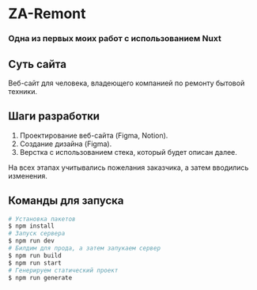 # ZA-Remont

### Одна из первых моих работ с использованием Nuxt

## Суть сайта
Веб-сайт для человека, владеющего компанией по ремонту бытовой техники.

## Шаги разработки
1. Проектирование веб-сайта (Figma, Notion).
2. Создание дизайна (Figma).
3. Верстка с использованием стека, который будет описан далее.

На всех этапах учитывались пожелания заказчика, а затем вводились изменения.

## Команды для запуска

```bash
# Установка пакетов
$ npm install
# Запуск сервера
$ npm run dev
# Билдим для прода, а затем запукаем сервер
$ npm run build
$ npm run start
# Генерируем статический проект
$ npm run generate
```
